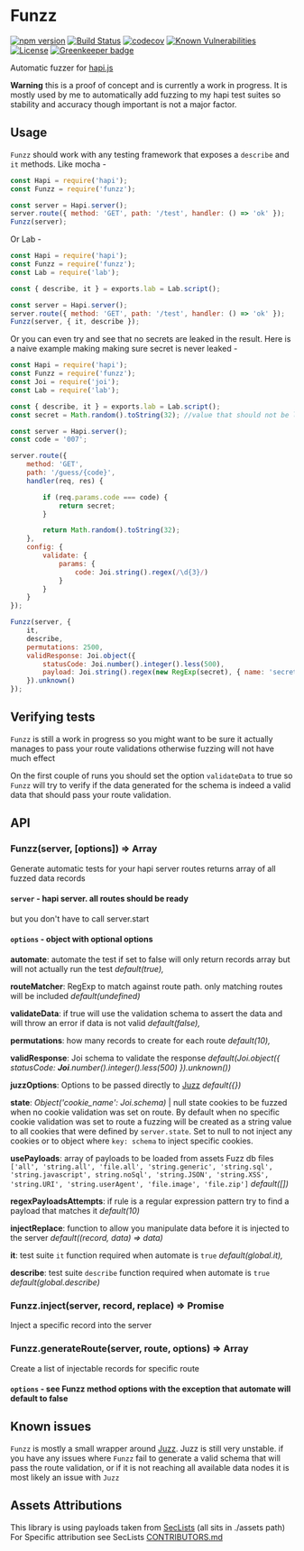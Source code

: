 # Funzz

[![npm version](https://img.shields.io/npm/v/funzz.svg)](https://www.npmjs.com/package/funzz)
[![Build Status](https://travis-ci.org/yonjah/funzz.svg?branch=master)](https://travis-ci.org/yonjah/funzz)
[![codecov](https://codecov.io/gh/yonjah/funzz/branch/master/graph/badge.svg)](https://codecov.io/gh/yonjah/funzz)
[![Known Vulnerabilities](https://snyk.io/test/npm/funzz/badge.svg)](https://snyk.io/test/npm/funzz)
[![License](https://img.shields.io/npm/l/funzz.svg?maxAge=2592000?style=plastic)](https://github.com/yonjah/funzz/blob/master/LICENSE) [![Greenkeeper badge](https://badges.greenkeeper.io/yonjah/funzz.svg)](https://greenkeeper.io/)

Automatic fuzzer for [hapi.js](https://github.com/hapijs/hapi)

**Warning** this is a proof of concept and is currently a work in progress.
It is mostly used by me to automatically add fuzzing to my hapi test suites so stability and accuracy though important is not a major factor.

## Usage 

`Funzz` should work with any testing framework that exposes a  `describe` and `it` methods.
Like mocha -
```js
const Hapi = require('hapi');
const Funzz = require('funzz');

const server = Hapi.server();
server.route({ method: 'GET', path: '/test', handler: () => 'ok' });
Funzz(server);
```

Or Lab -
```js
const Hapi = require('hapi');
const Funzz = require('funzz');
const Lab = require('lab');

const { describe, it } = exports.lab = Lab.script();

const server = Hapi.server();
server.route({ method: 'GET', path: '/test', handler: () => 'ok' });
Funzz(server, { it, describe });
```


Or you can even try and see that no secrets are leaked in the result.
Here is a naive example making making sure secret is never leaked -
```js
const Hapi = require('hapi');
const Funzz = require('funzz');
const Joi = require('joi');
const Lab = require('lab');

const { describe, it } = exports.lab = Lab.script();
const secret = Math.random().toString(32); //value that should not be leaked

const server = Hapi.server();
const code = '007';

server.route({
    method: 'GET',
    path: '/guess/{code}',
    handler(req, res) {

        if (req.params.code === code) {
            return secret;
        }

        return Math.random().toString(32);
    },
    config: {
        validate: {
            params: {
                code: Joi.string().regex(/\d{3}/)
            }
        }
    }
});

Funzz(server, {
    it,
    describe,
    permutations: 2500,
    validResponse: Joi.object({
        statusCode: Joi.number().integer().less(500),
        payload: Joi.string().regex(new RegExp(secret), { name: 'secret', invert: true }) // make sure secret value is never leaked in  response payload
    }).unknown()
});
```

## Verifying tests
`Funzz` is still a work in progress so you might want to be sure it actually manages to pass your route validations otherwise fuzzing will not have much effect

On the first couple of runs you should set the option `validateData` to true so `Funzz` will try to verify if the data generated for the schema is indeed a valid data that should pass your route validation.


## API
### Funzz(server, [options]) => Array<record>

Generate automatic tests for your hapi server routes
returns array of all fuzzed data records
#### `server` - hapi server. all routes should be ready
but you don't have to call server.start

#### `options` - object with optional options

**automate**: automate the test if set to false will only return records array but will not actually run the test _default(true),_

**routeMatcher**: RegExp to match against route path. only matching routes will be included _default(undefined)_

**validateData**: if true will use the validation schema to assert the data and will throw an error if data is not valid  _default(false),_

**permutations**: how many records to create for each route _default(10),_

**validResponse**: Joi schema to validate the response _default(Joi.object({ statusCode: **Joi**.number().integer().less(500) }).unknown())_

**juzzOptions**: Options to be passed directly to [Juzz](https://github.com/yonjah/juzz) _default({})_

**state**: _Object('cookie_name': Joi.schema)_ | null state cookies to be fuzzed when no cookie validation was set on route. By default when no specific cookie validation was set to route a fuzzing will be created as a string value to all cookies that were defined by `server.state`. Set to null to not inject any cookies or to object where `key: schema` to inject specific cookies.

**usePayloads**: array of payloads to be loaded from assets Fuzz db files `['all', 'string.all', 'file.all', 'string.generic', 'string.sql', 'string.javascript', string.noSql', 'string.JSON', 'string.XSS', 'string.URI', 'string.userAgent', 'file.image', 'file.zip']` _default([])_

**regexPayloadsAttempts**: if rule is a regular expression pattern try to find a payload that matches it _default(10)_

**injectReplace**: function to allow you manipulate data before it is injected to the server _default((record, data) => data)_

**it**: test suite `it` function required when automate is `true` _default(global.it),_

**describe**: test suite `describe` function required when automate is `true` _default(global.describe)_

### Funzz.inject(server, record, replace) => Promise<response>

Inject a specific record into the server

### Funzz.generateRoute(server, route, options) => Array<record>
Create a list of injectable records for specific route
#### `options` - see Funzz method options with the exception that automate will default to false

## Known issues
`Funzz` is mostly a small wrapper around [Juzz](https://www.github.com/yonjah/juzz). Juzz is still very unstable.
if you have any issues where `Funzz` fail to generate a valid schema that will pass the route validation, or if it is not reaching all available data nodes it is most likely an issue with `Juzz`

## Assets Attributions
This library is using payloads taken from [SecLists](https://github.com/danielmiessler/SecLists) (all sits in ./assets path)
For Specific attribution see SecLists [CONTRIBUTORS.md](https://github.com/danielmiessler/SecLists/blob/master/CONTRIBUTORS.md)

